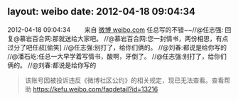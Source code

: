layout: weibo
date: 2012-04-18 09:04:34
---
2012-04-18 09:04:34  &nbsp;&nbsp;&nbsp;&nbsp;&nbsp;&nbsp; 来自 <a href="http://weibo.com/" rel="nofollow">微博 weibo.com</a>
任总写的不错~~//@任志强: 回复@慕岩百合网:那就送给大家吧。 //@慕岩百合网:您一封情书，两份相思，有点过分了吧任叔[偷笑] //@任志强:别打了，给你们俩的。 //@刘春:都说是给你写的 //@潘石屹:任总一大早学着写情书，酸啊，牙倒了。 //@任志强:别打了，给你们俩的。 //@刘春:都说是给你写的
>  该账号因被投诉违反《微博社区公约》的相关规定，现已无法查看。查看帮助 https://kefu.weibo.com/faqdetail?id=13216
